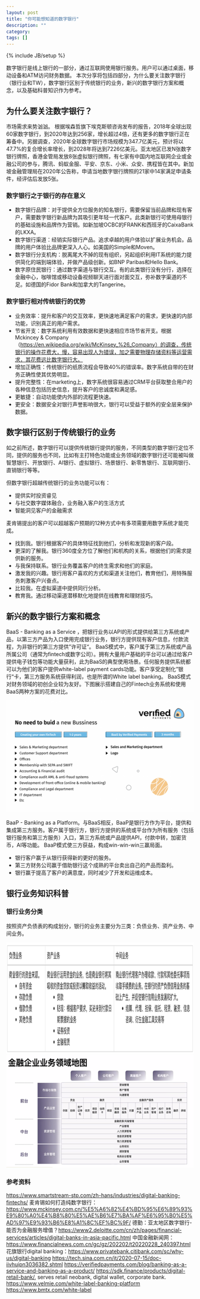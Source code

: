 ```yaml
---
layout: post
title: "你可能想知道的数字银行"
description: ""
category: 
tags: []
---
```

{% include JB/setup %}

数字银行是线上银行的一部分，通过互联网使用银行服务。用户可以通过桌面，移动设备和ATM访问财务数据。
本次分享将包括四部分，为什么要关注数字银行（银行业和TW），数字银行区别于传统银行的业务，新兴的数字银行方案和概念，以及基础科普知识作为参考。

## 为什么要关注数字银行？

市场需求来势汹汹。
根据埃森哲旗下埃克斯顿咨询发布的报告，2018年全球出现60家数字银行，到2020年达到256家，增长超过4倍，还有更多的数字银行正在筹备中。另据调查，2020年全球数字银行市场规模为347.7亿美元，预计将以47.7%的复合增长率增长，到2028年将达到7226亿美元。亚太地区已发N张数字银行牌照，香港金管局发放8张虚拟银行牌照，有七家有中国内地互联网企业或金融公司的参与，腾讯、蚂蚁金服、平安、京东、小米、众安、携程皆在其中。新加坡金融管理局在2020年公告称，申请当地数字银行牌照的21家中14家满足申请条件，经评估后发放5张。

### 数字银行之于银行的存在意义

- 数字银行品牌：对于提供全方位服务的知名银行，需要保留当前品牌和现有客户，需要数字银行新品牌为其吸引更年轻一代客户。此类新银行可使用母银行的基础设施和品牌作为营销。如新加坡OCBC的FRANK和西班牙的CaixaBank的LKXA。
- 数字银行渠道：经销实际银行产品。追求卓越的用户体验以扩展业务机会。品牌的用户体验比品牌更深入人心。如美国的Simple和Moven。
- 数字银行分支机构：脱离尾大不掉的现有组织，另起组织利用IT系统的能力提供简化的端到端体验，并做产品级创新。如BNP Paribas和Hello Bank。
- 数字原住民银行：通过数字渠道与银行交互。有的此类银行没有分行，选择在金融中心，咖啡馆或移动设备视频聊天进行面对面交互，弥补数字渠道的不足。如德国的Fidor Bank和加拿大的Tangerine。


### 数字银行相对传统银行的优势

- 业务效率：提升和客户的交互效率，更快速地满足客户的需求，更快速的内部功能，识别真正的用户需求。
- 节省开支：数字系统利用有效数据和更快速相应市场节省开支。根据Mckincey & Company（https://en.wikipedia.org/wiki/McKinsey_%26_Company）的调查，传统银行的操作花费大，慢，容易出现人为错误，加之需要物理存储资料等运营需求，其花费远比数字银行大。
- 增加正确性：传统银行的纸质流程会导致40%的错误率。数字系统自带的在财务正确性使其优势明显。
- 提升完整性：在marketing上，数字系统很容易通过CRM平台获取整合用户的各种信息包括历史信息，提升客户的忠诚度和满足感。
- 更敏捷：自动功能使内外部的流程更快速。
- 更安全：数据安全对银行声誉影响很大，银行可以受益于额外的安全层来保护数据。

## 数字银行区别于传统银行的业务
如之前所述，数字银行可以提供传统银行提供的服务，不同类型的数字银行定位不同，提供的服务也不同，比如有主打特色功能或业务领域的数字银行还可能被叫做智慧银行、开放银行、AI银行、虚拟银行、场景银行、新零售银行、互联网银行、直销银行等等。

但数字银行超越传统银行的业务功能可以有：
- 提供实时投资睿见
- 与社交数字媒体融合，业务融入客户的生活方式
- 智能洞见客户的金融需求

麦肯锡提出的客户可以超越客户预期的12种方式中有多项需要用数字系统才能完成。
- 找到我。银行根据客户的具体特征找到他们，分析和发现新的客户段。
- 更深的了解我。银行360度全方位了解他们和机构的关系，根据他们的需求提供新的服务。
- 与我保持联系。银行业务覆盖客户的终生需求和他们的家庭。
- 激发我的兴趣。银行用客户喜欢的方式和渠道关注他们，教育他们，用特殊服务刺激客户兴奋点。
- 比较我。在虚拟渠道中提供同行分析。
- 教育我。通过移动渠道潜移默化地提供在线教育和理财技巧。

## 新兴的数字银行方案和概念

BaaS - Banking as a Service ，把银行业务以API的形式提供给第三方系统或产品，以第三方产品为入口使用完成银行业务，银行方提供现有客户信息，付款流程，为非银行的第三方提供”许可证“。
BaaS模式中，客户属于第三方系统或产品所属公司（通常为fintech或数字公司）。拥有大量用户基础的平台可以通过给客户提供电子钱包等功能大量获利，此为BaaS的典型使用场景。任何服务提供系统都可以为他们的客户提供white-label payment cards功能。客户享受定制化”银行“卡，第三方服务系统获得利润，也是所谓的White label banking。
BaaS模式对财务领域的初创企业较为友好。下图展示搭建自己的Fintech业务系统和使用BaaS两种方案的花费对比。

<div style="text-align:center"><img src ="/assets/images/Banking-as-a-service-vs-own-product.png" style="height:300px;" /></div>

BaaP - Banking as a Platform。与BaaS相反，BaaP是银行方作为平台，提供和集成第三方服务。客户属于银行方，银行方提供的系统或平台作为所有服务（包括银行服务和第三方服务）入口，第三方系统或产品提供API，付款中转，加密货币，AI等功能。
BaaP模式使三方获益，构成win-win-win三赢局面。
- 银行客户赢于从银行获得新的更好的服务。
- 第三方财务公司赢于借助银行这个成熟的平台卖出自己的产品而盈利。
- 银行赢于提高了客户的满意度，同时减少了开发和运维成本。

## 银行业务知识科普
### 银行业务分类
按照资产负债表的构成划分，银行的业务主要分为三类：负债业务、资产业务、中间业务。
<div style="text-align:center"><img src ="/assets/images/银行业务分类.png" style="height:300px;" /></div>

<div style="text-align:center"><img src ="/assets/images/金融企业业务领域地图.png" style="height:300px;" /></div>

### 参考资料
https://www.smartstream-stp.com/zh-hans/industries/digital-banking-fintechs/
麦肯锡如何打造纯数字银行：https://www.mckinsey.com.cn/%E5%A6%82%E4%BD%95%E6%89%93%E9%80%A0%E4%B8%80%E5%AE%B6%E7%BA%AF%E6%95%B0%E5%AD%97%E9%93%B6%E8%A1%8C%EF%BC%9F/
德勤：亚太地区数字银行-能否为金融服务增值？https://www2.deloitte.com/cn/zh/pages/financial-services/articles/digital-banks-in-asia-pacific.html
中国金融新闻网： https://www.financialnews.com.cn/gc/gz/202202/t20220228_240397.html
花旗银行digital banking：https://www.privatebank.citibank.com/sc/why-us/digital-banking
https://tech.sina.com.cn/it/2020-07-15/doc-iivhuipn3036382.shtml
https://verifiedpayments.com/blog/banking-as-a-service-and-banking-as-a-product/
https://sdk.finance/products/digital-retail-bank/, serves retail neobank, digital wallet, corporate bank.
https://www.velmie.com/white-label-banking-platform
https://www.bmtx.com/white-label

